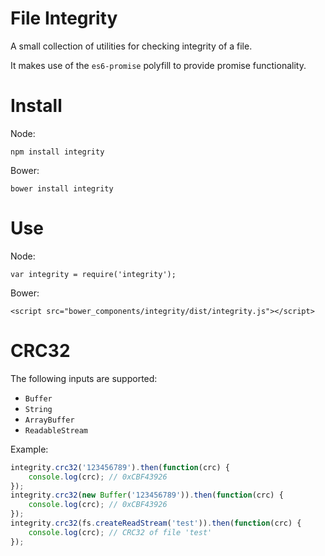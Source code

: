 File Integrity
===

A small collection of utilities for checking integrity of a file.

It makes use of the `es6-promise` polyfill to provide promise functionality.

Install
==

Node:

```
npm install integrity
```

Bower:

```
bower install integrity
```

Use
==

Node:

```
var integrity = require('integrity');
```

Bower:

```
<script src="bower_components/integrity/dist/integrity.js"></script>
```

CRC32
==

The following inputs are supported:

- `Buffer`
- `String`
- `ArrayBuffer`
- `ReadableStream`

Example:

```javascript
integrity.crc32('123456789').then(function(crc) {
	console.log(crc); // 0xCBF43926
});
integrity.crc32(new Buffer('123456789')).then(function(crc) {
	console.log(crc); // 0xCBF43926
});
integrity.crc32(fs.createReadStream('test')).then(function(crc) {
	console.log(crc); // CRC32 of file 'test'
});
```
